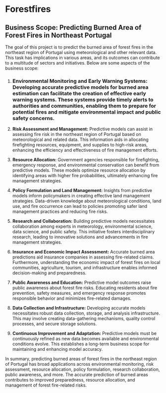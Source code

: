 # Forestfires

## Business Scope: Predicting Burned Area of Forest Fires in Northeast Portugal

The goal of this project is to predict the burned area of forest fires in the northeast region of Portugal using meteorological and other relevant data. This task has implications in various areas, and its outcomes can contribute to a multitude of sectors and initiatives. Below are some aspects of the business scope:

1. ### **Environmental Monitoring and Early Warning Systems:** Developing accurate predictive models for burned area estimation can facilitate the creation of effective early warning systems. These systems provide timely alerts to authorities and communities, enabling them to prepare for potential fires and mitigate environmental impact and public safety concerns.

2. **Risk Assessment and Management:** Predictive models can assist in assessing fire risk in the northeast region of Portugal based on meteorological and related data. This information aids in allocating firefighting resources, equipment, and supplies to high-risk areas, enhancing the efficiency and effectiveness of fire management efforts.

3. **Resource Allocation:** Government agencies responsible for firefighting, emergency response, and environmental conservation can benefit from predictive models. These models optimize resource allocation by identifying areas with higher fire probabilities, ultimately enhancing fire management strategies.

4. **Policy Formulation and Land Management:** Insights from predictive models inform policymakers in creating effective land management strategies. Data-driven knowledge about meteorological conditions, land use, and fire occurrence can lead to policies promoting safer land management practices and reducing fire risks.

5. **Research and Collaboration:** Building predictive models necessitates collaboration among experts in meteorology, environmental science, data science, and public safety. This initiative fosters interdisciplinary research, leading to innovative solutions and advancements in fire management strategies.

6. **Insurance and Economic Impact Assessment:** Accurate burned area predictions aid insurance companies in assessing fire-related claims. Furthermore, understanding the economic impact of forest fires on local communities, agriculture, tourism, and infrastructure enables informed decision-making and preparedness.

7. **Public Awareness and Education:** Predictive model outcomes raise public awareness about forest fire risks. Educating residents about fire prevention, safety measures, and emergency response promotes responsible behavior and minimizes fire-related damages.

8. **Data Collection and Infrastructure:** Developing accurate models necessitates robust data collection, storage, and analysis infrastructure. This may involve creating data-gathering mechanisms, quality control processes, and secure storage solutions.

9. **Continuous Improvement and Adaptation:** Predictive models must be continuously refined as new data becomes available and environmental conditions evolve. This establishes a long-term business scope for maintaining and enhancing model accuracy.

In summary, predicting burned areas of forest fires in the northeast region of Portugal has broad applications across environmental monitoring, risk assessment, resource allocation, policy formulation, research collaboration, public awareness, and more. The accurate prediction of burned areas contributes to improved preparedness, resource allocation, and management of forest fire-related risks.
